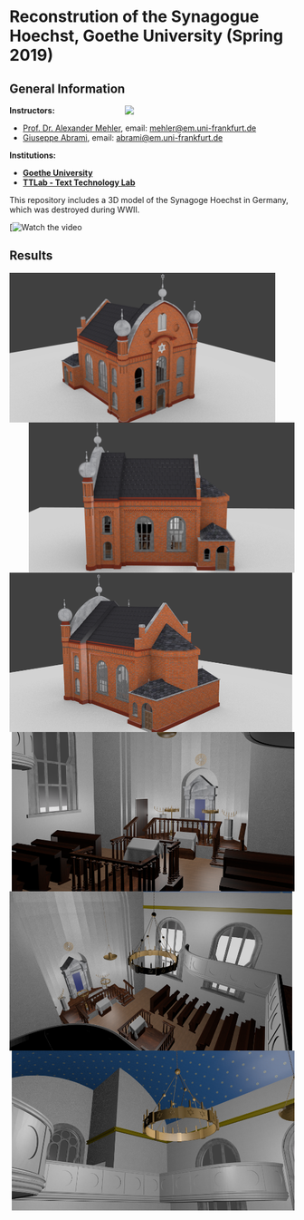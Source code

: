 # Reconstrution of the Synagogue Hoechst, Goethe University (Spring 2019)

## General Information
<img align="right" width="300" height="" src="https://upload.wikimedia.org/wikipedia/commons/1/1e/Logo-Goethe-University-Frankfurt-am-Main.svg">

**Instructors:**
* [Prof. Dr. Alexander Mehler](https://www.texttechnologylab.org/team/alexander-mehler/), email: mehler@em.uni-frankfurt.de
* [Giuseppe Abrami](https://www.texttechnologylab.org/team/giuseppe-abrami/), email: abrami@em.uni-frankfurt.de

**Institutions:**
  * **[Goethe University](http://www.informatik.uni-frankfurt.de/index.php/en/)**
  * **[TTLab - Text Technology Lab](https://www.texttechnologylab.org/)**
  

This repository includes a 3D model of the Synagoge Hoechst in Germany, which was destroyed during WWII.

[![Watch the video](https://www.youtube.com/watch?v=D5pH_EUDmik)

## Results ##

<img align="left" width="470" height="" src="Images%20of%20the%20reconstruction/Exterior/Exterior%202.png">
<img align="right" width="470" height="" src="Images%20of%20the%20reconstruction/Exterior/Exterior%204.png">
<img align="left" width="500" height="" src="Images%20of%20the%20reconstruction/Exterior/Exterior%205.png">
<img align="right" width="500" height="" src="Images%20of%20the%20reconstruction/Interior/Interior%201.png">
<img align="left" width="500" height="" src="Images%20of%20the%20reconstruction/Interior/Interior%202.png">
<img align="right" width="500" height="" src="Images%20of%20the%20reconstruction/Interior/Interior%203.png">

